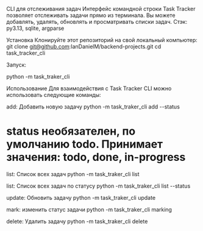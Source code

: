 CLI для отслеживания задач
Интерфейс командной строки Task Tracker позволяет отслеживать задачи прямо из терминала. Вы можете добавлять, удалять, обновлять и просматривать списки задач.
Стэк: py3.13, sqlite, argparse

Установка
Клонируйте этот репозиторий на свой локальный компьютер:
git clone git@github.com:IanDanielM/backend-projects.git
cd task_tracker_cli

Запуск:

python -m task_traker_cli <command> <flag>


Использование
Для взаимодействия с Task Tracker CLI можно использовать следующие команды:

add: Добавить новую задачу
python -m task_traker_cli add <description> --status <status>
# status необязателен, по умолчанию todo. Принимает значения: todo, done, in-progress

list: Список всех задач
python -m task_traker_cli list

list: Список всех задач по статусу
python -m task_traker_cli list --status <status>

update: Обновить задачу
python -m task_traker_cli update <id> <description>

mark: изменить статус задачи
python -m task_traker_cli marking <id> <status>

delete: Удалить задачу
python -m task_traker_cli delete <id>

